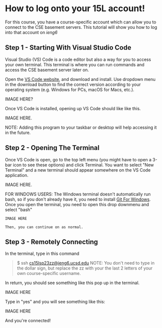 # How to log onto your 15L account!
For this course, you have a course-specific account which can allow you to connect to the CSE basement servers.
This tutorial will show you how to log into that account on *ieng6*

## Step 1 - Starting With Visual Studio Code
Visual Studio (VS) Code is a code editor but also a way for you to access your own terminal. This terminal is where you can run commands and access the CSE basement server later on. 

Open the [VS Code website](https://code.visualstudio.com/), and download and install. Use dropdown menu in the download button to find the correct version according to your operating system (e.g. Windows for PCs, macOS for Macs, etc.).

IMAGE HERE?

Once VS Code is installed, opening up VS Code should like like this.

IMAGE HERE.

NOTE: Adding this program to your taskbar or desktop will help accessing it in the future.


## Step 2 - Opening The Terminal

Once VS Code is open, go to the top left menu (you might have to open a 3-bar icon to see these options) and click Terminal. You want to select "New Terminal" and a new terminal should appear somewhere on the VS Code application.

IMAGE HERE. 

FOR WINDOWS USERS: 
    The Windows terminal doesn't automatically run bash, so if you don't already have it, you need to install [Git For Windows](https://gitforwindows.org/).
    Once you open the terminal, you need to open this drop downmenu and select "bash"
    
    IMAGE HERE
    
    Then, you can continue on as normal.

## Step 3 - Remotely Connecting
 
In the terminal, type in this command
> $ ssh cs15lsp23zz@ieng6.ucsd.edu
NOTE: You don't need to type in the dollar sign, but replace the zz with your the last 2 letters of your own course-specific username.

In return, you should see something like this pop up in the terminal. 

IMAGE HERE

Type in "yes" and you will see something like this:

IMAGE HERE

And you're connected!
